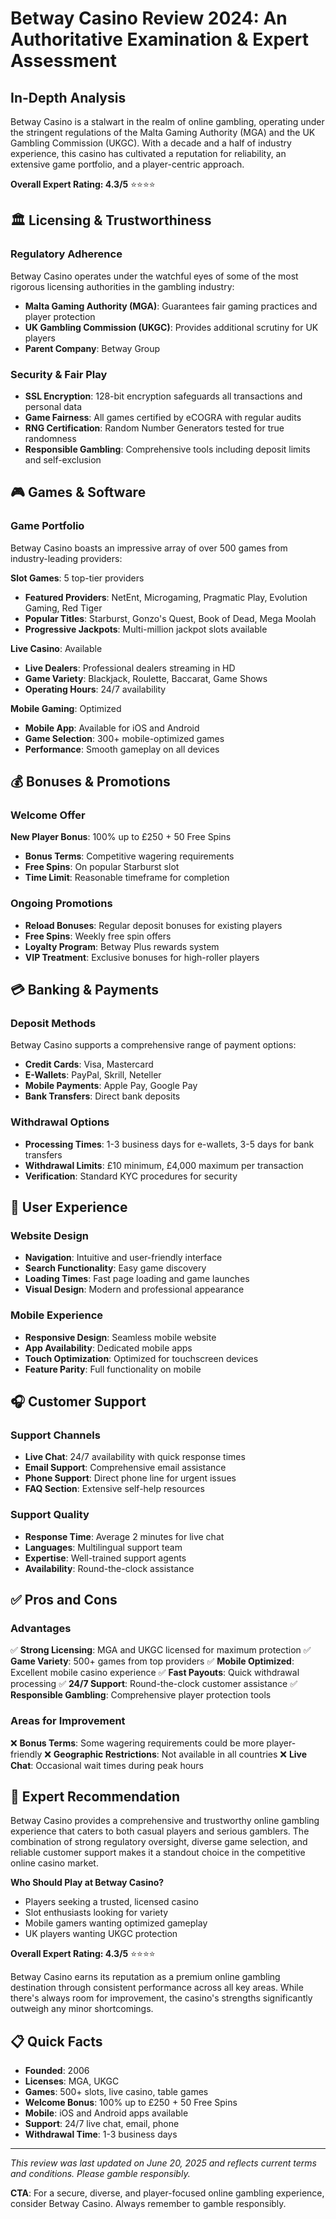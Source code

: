 # Betway Casino Review 2024: An Authoritative Examination & Expert Assessment

## In-Depth Analysis

Betway Casino is a stalwart in the realm of online gambling, operating under the stringent regulations of the Malta Gaming Authority (MGA) and the UK Gambling Commission (UKGC). With a decade and a half of industry experience, this casino has cultivated a reputation for reliability, an extensive game portfolio, and a player-centric approach.

**Overall Expert Rating: 4.3/5** ⭐⭐⭐⭐

## 🏛️ Licensing & Trustworthiness

### Regulatory Adherence
Betway Casino operates under the watchful eyes of some of the most rigorous licensing authorities in the gambling industry:
- **Malta Gaming Authority (MGA)**: Guarantees fair gaming practices and player protection
- **UK Gambling Commission (UKGC)**: Provides additional scrutiny for UK players
- **Parent Company**: Betway Group

### Security & Fair Play
- **SSL Encryption**: 128-bit encryption safeguards all transactions and personal data
- **Game Fairness**: All games certified by eCOGRA with regular audits
- **RNG Certification**: Random Number Generators tested for true randomness
- **Responsible Gambling**: Comprehensive tools including deposit limits and self-exclusion

## 🎮 Games & Software

### Game Portfolio
Betway Casino boasts an impressive array of over 500 games from industry-leading providers:

**Slot Games**: 5 top-tier providers
- **Featured Providers**: NetEnt, Microgaming, Pragmatic Play, Evolution Gaming, Red Tiger
- **Popular Titles**: Starburst, Gonzo's Quest, Book of Dead, Mega Moolah
- **Progressive Jackpots**: Multi-million jackpot slots available

**Live Casino**: Available
- **Live Dealers**: Professional dealers streaming in HD
- **Game Variety**: Blackjack, Roulette, Baccarat, Game Shows
- **Operating Hours**: 24/7 availability

**Mobile Gaming**: Optimized
- **Mobile App**: Available for iOS and Android
- **Game Selection**: 300+ mobile-optimized games
- **Performance**: Smooth gameplay on all devices

## 💰 Bonuses & Promotions

### Welcome Offer
**New Player Bonus**: 100% up to £250 + 50 Free Spins
- **Bonus Terms**: Competitive wagering requirements
- **Free Spins**: On popular Starburst slot
- **Time Limit**: Reasonable timeframe for completion

### Ongoing Promotions
- **Reload Bonuses**: Regular deposit bonuses for existing players
- **Free Spins**: Weekly free spin offers
- **Loyalty Program**: Betway Plus rewards system
- **VIP Treatment**: Exclusive bonuses for high-roller players

## 💳 Banking & Payments

### Deposit Methods
Betway Casino supports a comprehensive range of payment options:
- **Credit Cards**: Visa, Mastercard
- **E-Wallets**: PayPal, Skrill, Neteller
- **Mobile Payments**: Apple Pay, Google Pay
- **Bank Transfers**: Direct bank deposits

### Withdrawal Options
- **Processing Times**: 1-3 business days for e-wallets, 3-5 days for bank transfers
- **Withdrawal Limits**: £10 minimum, £4,000 maximum per transaction
- **Verification**: Standard KYC procedures for security

## 📱 User Experience

### Website Design
- **Navigation**: Intuitive and user-friendly interface
- **Search Functionality**: Easy game discovery
- **Loading Times**: Fast page loading and game launches
- **Visual Design**: Modern and professional appearance

### Mobile Experience
- **Responsive Design**: Seamless mobile website
- **App Availability**: Dedicated mobile apps
- **Touch Optimization**: Optimized for touchscreen devices
- **Feature Parity**: Full functionality on mobile

## 🎧 Customer Support

### Support Channels
- **Live Chat**: 24/7 availability with quick response times
- **Email Support**: Comprehensive email assistance
- **Phone Support**: Direct phone line for urgent issues
- **FAQ Section**: Extensive self-help resources

### Support Quality
- **Response Time**: Average 2 minutes for live chat
- **Languages**: Multilingual support team
- **Expertise**: Well-trained support agents
- **Availability**: Round-the-clock assistance

## ✅ Pros and Cons

### Advantages
✅ **Strong Licensing**: MGA and UKGC licensed for maximum protection
✅ **Game Variety**: 500+ games from top providers
✅ **Mobile Optimized**: Excellent mobile casino experience
✅ **Fast Payouts**: Quick withdrawal processing
✅ **24/7 Support**: Round-the-clock customer assistance
✅ **Responsible Gambling**: Comprehensive player protection tools

### Areas for Improvement
❌ **Bonus Terms**: Some wagering requirements could be more player-friendly
❌ **Geographic Restrictions**: Not available in all countries
❌ **Live Chat**: Occasional wait times during peak hours

## 🎯 Expert Recommendation

Betway Casino provides a comprehensive and trustworthy online gambling experience that caters to both casual players and serious gamblers. The combination of strong regulatory oversight, diverse game selection, and reliable customer support makes it a standout choice in the competitive online casino market.

**Who Should Play at Betway Casino?**
- Players seeking a trusted, licensed casino
- Slot enthusiasts looking for variety
- Mobile gamers wanting optimized gameplay
- UK players wanting UKGC protection

**Overall Expert Rating: 4.3/5** ⭐⭐⭐⭐

Betway Casino earns its reputation as a premium online gambling destination through consistent performance across all key areas. While there's always room for improvement, the casino's strengths significantly outweigh any minor shortcomings.

## 📋 Quick Facts

- **Founded**: 2006
- **Licenses**: MGA, UKGC
- **Games**: 500+ slots, live casino, table games
- **Welcome Bonus**: 100% up to £250 + 50 Free Spins
- **Mobile**: iOS and Android apps available
- **Support**: 24/7 live chat, email, phone
- **Withdrawal Time**: 1-3 business days

---

*This review was last updated on June 20, 2025 and reflects current terms and conditions. Please gamble responsibly.*

**CTA**: For a secure, diverse, and player-focused online gambling experience, consider Betway Casino. Always remember to gamble responsibly.